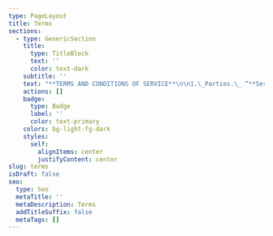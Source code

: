 ```yaml
---
type: PageLayout
title: Terms
sections:
  - type: GenericSection
    title:
      type: TitleBlock
      text: ''
      color: text-dark
    subtitle: ''
    text: "**TERMS AND CONDITIONS OF SERVICE**\n\n1.\_Parties.\_ “**Service Provider**” means Cygence Inc.,\_ “**Customer**” means the entity or person purchasing Services and/or Materials (defined below) from Service Provider.\n\n2.\_Application.\_ These Terms and Conditions of Service (these “**Terms**”) define the relationship of Customer and Service Provider and will apply to all purchases by Customer of services (“**Services**”) and any equipment or materials required for Services (collectively, “**Materials**”).\_ Customer acknowledges and agrees that these Terms are incorporated in, and are a part of, each quotation, purchase order, proposal, service order, service level agreement, invoice, release, requisition, work order, shipping instruction, specification and any other document, whether expressed verbally, in written form or electronic commerce, relating to the Services and Materials to be provided by Service Provider (such documents are collectively referred to as the “**Agreement**”).\n\n3.\_Updates and Amendments to these Terms.\_ These Terms may be found at\_[www.cygencetech](https://cygencetech.com/terms)[.com/terms](https://etechitsupport.com/terms)\_(the “**Website**”).\_ Customer acknowledges receipt of these Terms and agrees that these Terms include all amendments, changes and modifications thereto as may be subsequently posted on the Website, all of which are deemed to be incorporated herein and binding on Customer.\_ Service Provider shall have the right to further amend, change or modify these Terms from time to time, by posting any such amendments, changes or modifications on the Website.\_ It is Customer’s responsibility to regularly and continually review the Website for amendments, changes or modifications to these Terms and Customer shall be deemed to have been duly notified of, and shall be bound by, any such amendment, change or modification once posted on the Website.\n\n4.\_Term and Termination.\_ The Agreement between Service Provider and Customer shall commence on the earlier date in which Services begin or Materials are delivered and, unless otherwise specified in the Agreement, shall continue for a minimum term of thirty six (36) months (the “**Initial Term**”).\_ Upon expiration of the Initial Term, the Agreement shall automatically renew for successive one (1) year periods (each, a “**Renewal Term**”) unless Customer notifies Service Provider in writing of its desire not to renew the Agreement at least thirty (30) days prior to the end of any Renewal Term (the Initial Term and each Renewal Term shall collectively be referred to as the “**Term**”).\n\n5.\_Quotation Expiration.\_ Written quotations are valid for a period of thirty (30) days unless otherwise noted by Service Provider.\_ Service Provider will have the right to withdraw any quote which has not been accepted by Customer within the thirty (30) day time period.\n\n6.\_Pricing.\n\n(a) Taxes.\_ Prices for Services and Materials and other related information shown in any Service Provider publication including, but not limited to, marketing materials and websites are subject to change without notice.\_ Prices quoted do not include (and Customer will pay) all taxes or fees of any kind which may be levied or imposed on either party by federal, state, municipal, or other governmental authorities in connection with the sale or delivery of the Services and Materials. \_On an annual basis during the Term, Service Provider, in its sole discretion, may adjust the prices for Services and Materials, which price adjustments shall take effect immediately.\n\n(b) Restocking Fee.\_ Once products have shipped or been provisioned by the distributor, products that are requested to be returned or cancelled by the customer, will be subject to a re-stocking fee of 15% of quoted price of the product.\n\n7\\. Terms of Payment.\_\n\n(a) Payment Method. WisePay is Cygence's preferred method of payment. Through WisePay you may set up ACH bank transfers and credit card payments. The following credit cards are accepted and have a 3.5% fee associated with each: MasterCard, Visa, American Express, Discover. We also except checks and ACH bank transfers initiated by the customer.\_\n\n(b) Payment Due Date. Unless otherwise specifically agreed in writing by Service Provider, all invoiced amounts shall be due and payable to Service Provider, without setoff or other deductions or charges, NET Fifteen (15) days of Service Provider’s invoice.\_\n\n(c) Late Payment Penalties. Any overdue and unpaid balances will be charged an interest rate of 1.5%, or a fixed fee of $50, whichever is greater, every 15 days until the balance is paid in full. Late payments will be calculated from the invoice due date. The accrual of payment of any interest as provided above will not constitute a waiver by Service Provider of any rights and remedies in connection with a default by Customer. Customer will pay all court costs, attorneys’ fees, and other costs incurred by Service Provider in collecting past due amounts, including interest.\_\n\n(d) Miscellaneous.\_\n\ni. Customer shall be responsible for confirming that all invoices are accurate and that all charges are valid. Customer shall be deemed to have conclusively accepted Service Provider’s invoice upon the earlier of (a) payment to Service Provider of any invoiced amounts, or (b) failure of Customer to notify Service Provider of any concerns or inaccuracies regarding any such invoice within fifteen (15) days following receipt of same.\_\n\nii. If performance of the Services or shipment or delivery of the Materials is delayed by or at the request of Customer, payment will remain due in full fifteen (15) days from the date of Service Provider’s invoice. In such event, Service Provider may impose, and Customer agrees to pay, storage charges and other incidental expenses incurred by Service Provider as a result of the delay, in addition to any interest on late payments as described above.\n\n8.\_Suspension of Performance.\_ In addition to the rights of Service Provider set forth in Section 15 below, Service Provider reserves the right to withhold, suspend or stop its provision of any of the Services or the Materials should (i) Customer fail to comply with the terms of Section 7 above or otherwise breach the Agreement, or (ii) any doubt arise as to Customer’s credit or financial responsibility.\n\n9.\_Security Interest.\_ As security for payment of all accounts due to Service Provider, Customer grants to Service Provider a security interest in all Materials sold by Service Provider to Customer, and Service Provider will have all rights of a secured party under the Uniform Commercial Code with respect to such Materials.\_ Customer agrees and appoints Service Provider as its attorney-in-fact to do, at Service Provider’s option, all acts and things Service Provider may require to perfect the above security interest in any one or more jurisdictions, and Customer agrees to pay all applicable filing fees.\n\n10.\_Limited Warranty – Disclaimer of Warranties.\_ Subject to the limitations of Section 11, Service Provider warrants that it will perform the Services as described in the Agreement and will exercise all reasonable skill, care and due diligence in the performances of the Services and shall perform the Services in accordance with professional practice.\_ To the extent assignable, Service Provider assigns to Customer any warranties that are made by manufacturers and suppliers of Materials.\_ EXCEPT AS SPECIFIED ABOVE, MATERIALS FURNISHED HEREUNDER ARE FURNISHED AS-IS, WHERE-IS, WITH NO WARRANTY WHATSOEVER.\_ THE warranties set forth in this section 10 AND, IF APPLICABLE, AS SET FORTH IN THE SLA (DEFINED BELOW), ARE the sole and exclusive warranties given by service provider with respect to the services and Materials and ARE in lieu of and exclude all other warranties, express or implied, arising by operation of law or otherwise, including without limitation, INFRINGEMENT, merchantability and fitness for a particular purpose whether or not the purpose or use has been disclosed to service provider in specifications, drawings or otherwise.\n\nThis warranty does not extend to any losses or damages due to misuse, accident, abuse, neglect, normal wear and tear, negligence (other than Service Provider’s), unauthorized modification or alteration, use beyond rated capacity, unsuitable power sources or environmental conditions, improper installation, repair, handling, maintenance or application or any other cause not the fault of Service Provider.\_ To the extent that Customer or its agents have supplied specifications, information, representation of operating conditions or other data to Service Provider in the selection or design of the Services and/or Materials and the preparation of Service Provider’s quotation, and in the event that actual operating conditions or other conditions differ from those represented by Customer, any warranties or other provisions contained herein that are affected by such conditions shall be null and void.\n\n11.\_Limitation of Liability.\_ EXCEPT AS SET FORTH IN THE SLA (DEFINED BELOW), THE SOLE AND EXCLUSIVE REMEDY FOR BREACH OF ANY WARRANTY HEREUNDER SHALL BE LIMITED TO, AT SERVICE PROVIDER’S SOLE OPTION, EITHER CORRECT PERFORMANCE FOR THAT PORTION OF THE SERVICES FOUND BY SERVICE PROVIDER TO BE DEFECTIVE OR REFUND OF THE PRICE PAID FOR THE SERVICES.\n\nTHE REMEDIES OF CUSTOMER SET FORTH IN THE AGREEMENT ARE EXCLUSIVE.\_ IN NO EVENT, REGARDLESS OF THE FORM OF THE CLAIM OR CAUSE OF ACTION (WHETHER BASED IN CONTRACT, INFRINGEMENT, NEGLIGENCE, STRICT LIABILITY, OTHER TORT OR OTHERWISE), SHALL SERVICE PROVIDER’S LIABILITY TO CUSTOMER EXCEED THE PRICE PAID BY CUSTOMER FOR THE SPECIFIC SERVICES OR MATERIALS PROVIDED BY SERVICE PROVIDER GIVING RISE TO THE CLAIM OR CAUSE OF ACTION.\\*\\*\_\_\\*\\*IN NO EVENT WILL SERVICE PROVIDER BE LIABLE OR RESPONSIBLE FOR ANY INCIDENTAL OR CONSEQUENTIAL DAMAGES, OR FOR ANY EXPENSE OCCASIONED BY THE USE OF DEFECTIVE MATERIALS.\n\n12.\_Customer Acceptance of Risk.\_ Customer understands that there are risks associated with the services provided by Service Provider. These risks include, but are not limited to, unauthorized access, data breaches, malware, hacking or other malicious activities and that these risks can result in loss of data, financial loss, reputational damages, regulatory investigation and penalties, or other adverse consequences (collectively, “Cybersecurity Risks”).\n\nService Provider will provide Customer with guidance and assistance in attempting to mitigate these Cybersecurity Risks. Service Provider will use reasonable efforts to inform Customer of Cybersecurity Risks and available mitigation measures and best practices associated with Service Provider’s services. But, Customer acknowledges that Customer is ultimately responsible for securing Customer’s systems, data, and assets and is free to undertake the measures and practices suggested by Service Provider, or any other measures or practices, as Customer determines in its full and complete discretion. Customer acknowledges and voluntarily accepts all Cybersecurity Risks associated with Service Provider’s services. Customer holds Service Provider harmless for any liability resulting from any and all Cybersecurity Risks associated with the Service Provider’s services that are not the result of Service Provider’s willful misconduct or gross negligence.\n\n13.\_Delivery.\_ Any delivery dates or other schedule of performance by Service Provider are approximations, and the sole obligation of Service Provider with respect to the schedule of delivery or performance will be to use commercially reasonable efforts to deliver the Materials or perform the Services, consistent with the reasonable demands of its business.\_ In any event, Service Provider will have no liability to Customer or any other person for delays in performance due to strikes or labor disputes of any type, accidents, fire, floods, acts of God, or actions by governmental authorities, acts, omissions, or delays of Customer or any other third party, shortages of labor, or without limitation of the above, for any causes reasonably beyond the control of Service Provider.\n\n14.\_Inspection and Acceptance.\_ Customer shall have three (3) business days from the date of completion of each portion of the Services to inspect the Services, and in the event of any non-conformity, Customer must give written notice to Services Provider within said period stating why the Services are non-conforming.\_ Failure by Customer to give such notice constitutes unqualified acceptance of the Services.\n\n15.\_Cancellation or Termination.\_ In the event of cancellation of the Agreement by Customer, or in the event of default under the Agreement by Customer which is not cured within fifteen (15) days after notice by Service Provider, and in addition to any fees payable under Section 4 hereof, Customer will pay to Service Provider on demand all direct and indirect costs incurred directly or indirectly by Service Provider in connection with the Agreement, all as reasonably determined by Service Provider, plus any profit to be negotiated with Customer.\_ In no event, however, will any amount payable by Customer under the Agreement exceed the total price payable by Customer for the Services and/or Materials. All discounts given to the agreement that has been terminated or cancelled will be due in full upon termination or cancellation.\n\n16.\_Changes.\n\n(a)\_Service Provider Changes.\_ Service Provider reserves the right from time to time to correct any typographical or clerical errors, including errors in mathematical computation, which may exist on the Agreement.\n\n(b)\_Customer Changes.\_ Customer may request changes or additions to the Services and/or Materials.\_ In the event such changes or additions are accepted by Service Provider, Service Provider may revise the price and performance dates.\n\n17.\_Service Levels.\_ To the extent the Services include services hosted on Service Provider’s servers, such Services shall be provided in accordance with the Agreement as well as the Service Level Agreement, attached hereto as\_Exhibit A\_(the “**SLA**”), which is incorporated herein by reference.\n\n18.\_Use of Services.\_ Customer shall use the Services solely for its internal business purposes, in compliance with applicable law, and shall not:\_ (i) resell, sublicense, lease, time-share or otherwise make the Services available to any third party; (ii) send or store infringing or unlawful material; (iii) send or store Malicious Code; (iv) attempt to gain unauthorized access to, or disrupt the integrity or performance of, the Services or the data contained therein; (v) modify, copy or create derivative works based on the Services; (vi) reverse engineer the Services; or (vii) access the Services for the purpose of building a competitive product or service or copying its features or user interface.\n\n19.\_Customer Data.\_ All data delivered to Service Provider by Customer in connection with the Services is and shall remain the property of Customer (collectively, “**Customer Data**”).\_ Upon termination of the Agreement, Service Provider shall cause all such Customer Data to be extracted and delivered to Customer on readable media, provided that, Service Provider may withhold delivery until Customer has paid in full all invoiced amounts, which shall include all costs associated with extraction of the Customer Data.\_ Notwithstanding the foregoing, Customer shall confirm that it has received all Customer Data within sixty (60) days following expiration or termination of the Agreement.\_ Following such sixty (60) day period, Customer acknowledges and agrees that Service Provider may remove all remaining Customer Data in its possession, including any copies thereof, without further obligation or liability to Customer.\n\n20.\_Software.\_ Notwithstanding any other provision herein to the contrary, Service Provider, or any applicable third party licensor to Service Provider, shall retain all rights of ownership and title in its respective software incorporated into the Services and/or the Materials (the “**Software**”), including without limitation, all rights of ownership and title in its respective copies of such Software. \_Customer is hereby granted a nonexclusive, non-transferable, royalty free license to use the Software solely for purposes of properly utilizing the Services and Materials purchased from Seller.\n\n21.\_Restrictions on Use.\_ Customer shall not, nor shall it cause or authorize any third party to (a) distribute, rent, sell, lease or otherwise display, disclose, transfer or make available to any third party, any of the Services, the Materials, the Software or documentation associated therewith (collectively, the “**Service Provider Property**”) or use the Service Provider Property for the benefit of any third party; (b) modify, change, reverse assemble, reverse compile or reverse engineer the Service Provider Property, or otherwise attempt to discover any source code or underlying proprietary information associated therewith; (c) remove, circumvent or modify security codes, if any, or features serving the identification of the Service Provider Property; or (d) copy the Service Provider Property in any form, without the express written consent of Service Provider.\_ Customer shall not use or allow any person to examine the Service Provider Property for the purpose of creating another system which competes with the Services provided by Service Provider and Customer will not use or disclose to any third party, any data or information relating to the Service Provider Property or the technology, ideas, concepts, know-how or techniques embodied therein.\n\n22.\_Transition Services.\_ Service Provider agrees that in the event of termination of this Agreement, Service Provider shall reasonably cooperate with Customer in the transition to another provider of replacement or substitute services.\_ Service Provider shall be paid at the rates set forth in the Agreement or as otherwise mutually agreed to by the parties.\_ Compliance with this Section by Service Provider shall not constitute a waiver or estoppel with regard to any rights or remedies available to Service Provider in the event termination of the Agreement was due to a breach by Customer.\n\n23.\_Non-Solicitation.\_ Customer shall not solicit, directly or indirectly, or employ any employee of Service Provider during the period that any Services are being provided to Customer and for a period of one (1) year following the termination or expiration of the Agreement.\n\n24.\_Modifications and Waiver – Entire Agreement.\_ Neither party has rights, warranties, or conditions expressed or implied, statutory or otherwise, other than those contained in the Agreement.\_ The Agreement contains the entire agreement between Service Provider and Customer and can be modified or rescinded only as set forth herein.\_ No waiver of any provision of the Agreement will be binding unless in writing signed by an authorized representative of the party against whom the waiver is asserted, and unless expressly made generally applicable, will apply only to the specific case for which the waiver is given.\_ Failure of either party to insist upon strict performance of the Agreement will not be construed as a waiver of any term or condition of the Agreement.\n\nAny document submitted by Customer to Service Provider confirming its intention to purchase Services and/or Materials described in the Agreement (purchase orders or releases) will be deemed to constitute a confirmation and acceptance of the Agreement, even if such document states terms in addition to or different from those in the Agreement.\_ All agreements between Service Provider and Customer will be solely under the terms and conditions of the Agreement, and Service Provider objects to any and all such additional or different terms contained in any document submitted to Service Provider by Customer.\_ Any execution by Service Provider of any other document submitted by Customer in connection with the purchase of Services and/or Materials does not constitute acceptance of or agreement to any terms and conditions in addition to or different from those contained in the Agreement, but will constitute only acknowledgment of receipt of such document.\_ In addition, notwithstanding any terms contained in any documents submitted by Customer in connection with the purchase of Services and/or Materials described under the Agreement, the acceptance of delivery by Customer of Services and/or Materials described in the Agreement will constitute a course of conduct constituting Customer’s agreement to the terms and conditions of the Agreement, to the exclusion of any additional or different terms and conditions.\n\n25.\_Compliance with Laws.\_ Customer will be responsible for compliance with any and all federal, state or local laws or regulations respecting safety or respecting use of the Services and Materials, and shall indemnify and hold Service Provider harmless from and against any and all claims of violations of such laws or regulations or other claims of personal injury or property damage directly or indirectly related to the installation, maintenance or operation of the Services and Materials.\n\n26.\_Assignment.\_ Customer shall not assign its right or delegate its duties hereunder or any interest herein without the prior written consent of Service Provider, and any such assignment or delegation without such consent shall be void.\n\n27.\_Governing Law.\_ The Agreement will be governed by and construed in accordance with the laws of the State of Michigan.\_ Customer and Service Provider agree that the proper venue for all actions arising in connection herewith shall be only in Michigan and the parties agree to submit such jurisdiction.\_ No action, regardless of form, arising out of the transactions relating to this Agreement, may be brought by either party more than one (1) year after the cause of action has accrued.\_ The U.N. Convention on Contracts for the International Sale of Goods shall not apply to this Agreement.\n\n28.\_Authority.\_ Each signatory represents that it has all requisite authority to execute the Agreement on behalf of its principal and that the Agreement is fully enforceable against such principal in accordance with its terms.\n\n**EXHIBIT A**\n\n**Service Level Agreement**\n\nThis Service Level Agreement (“**SLA**”) governs Customer’s access and use of hosted Services on Service Provider’s internal servers under the Agreement.\_ Unless otherwise provided herein, this SLA is subject to the terms of the Agreement, and any capitalized terms not defined in this SLA will have the meanings ascribed to them in the Agreement.\n\n**Service Availability**\n\nThe target availability for the Service will be 99.9% per calendar month, excluding Scheduled Downtime (“**Target Availability**”). The Service will be deemed available to the extent access to the Service is available to Customer.\n\n**Scheduled Downtime**\n\nThe Service will be unavailable during certain time windows for maintenance purposes as determined by Service Provider (“**Scheduled Downtime**”).\_ Service Provider will use commercially reasonable efforts to plan for Scheduled Downtime between the hours of 5 p.m. Friday and 12:00 a.m. Monday Eastern Standard Time.\_ In certain situations, Service Provider may need to schedule emergency downtime, and Service Provider will use commercially reasonable efforts to provide at least 24 hours prior notice to Customer.\n\n**Remedy for Failure to Meet Target Availability**\n\nIf Service Provider fails to meet Target Availability, as Customer’s sole and exclusive remedy, Service Provider will credit Customer’s account the applicable credits set forth below (“**Service Credits**”).\_ Service Credits will be applied only in the month following the failure to meet Target Availability as a separate credited line item on Customer’s invoice.\n\nIn order to receive the Service Credit(s), Customer must notify Service Provider within thirty (30) days from the end of the month during which there was a failure to meet Target Availability. \_Any unused Service Credits will expire upon the termination of the Agreement, and Customer shall not be entitled to receive any payment for the unused Service Credits.\n\n**Service Credits**\n\n| \\*\\*Service Availability\_\\*\\*(per calendar month during the term of your subscription) | \\*\\*Service Credit\_\\*\\*(incremental)   |\n| -------------------------------------------------------------------------------------- | -------------------------------------- |\n| **<99.9% to 99.0%**                                                                    | **1/30<sup>th</sup>\_of Monthly Fee** |\n| **<99.0% to 95.0%**                                                                    | **1/10<sup>th</sup>\_of Monthly Fee** |\n| **<95%**                                                                               | **1/5<sup>th</sup>\_of Monthly Fee**  |\n\n**Exclusions**\n\nService Provider shall not be responsible for, and Customer shall not be entitled to Service Credits for, any Target Availability failures caused by: (i) use or access to the Service by you in a manner not authorized in the Agreement or the applicable documentation, (ii) your equipment or third party equipment, (iii) any Customer data, (iv) third party acts or systems; or (v) general internet problems, force majeure, natural disasters, emergencies, acts of terror or war, or other factors outside of Service Provider’s reasonable control.\n"
    actions: []
    badge:
      type: Badge
      label: ''
      color: text-primary
    colors: bg-light-fg-dark
    styles:
      self:
        alignItems: center
        justifyContent: center
slug: terms
isDraft: false
seo:
  type: Seo
  metaTitle: ''
  metaDescription: Terms
  addTitleSuffix: false
  metaTags: []
---
```

